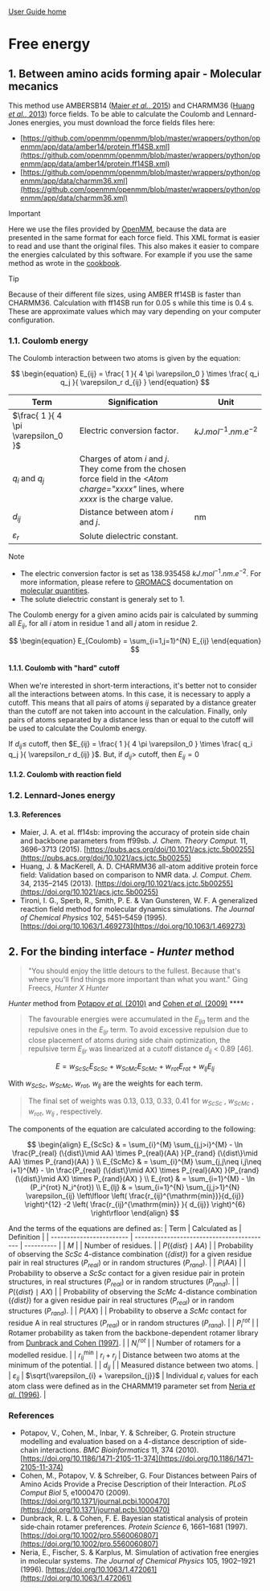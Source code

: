 [User Guide home](Manual.md)
# Free energy

## 1. Between amino acids forming apair - Molecular mecanics

This method use AMBERSB14 ([Maier *et al.*, 2015](https://pubs.acs.org/doi/10.1021/acs.jctc.5b00255)) and CHARMM36 ([Huang *et al.*, 2013](https://doi.org/10.1021/acs.jctc.5b00255)) force fields. To be able to calculate the Coulomb and Lennard-Jones energies, you must download the force fields files here:
- [https://github.com/openmm/openmm/blob/master/wrappers/python/openmm/app/data/amber14/protein.ff14SB.xml](https://github.com/openmm/openmm/blob/master/wrappers/python/openmm/app/data/amber14/protein.ff14SB.xml)
- [https://github.com/openmm/openmm/blob/master/wrappers/python/openmm/app/data/charmm36.xml](https://github.com/openmm/openmm/blob/master/wrappers/python/openmm/app/data/charmm36.xml)


> [!IMPORTANT]  
> Here we use the files provided by [OpenMM](https://openmm.org/), because the data are presented in the same format for each force field.
> This XML format is easier to read and use thant the original files.
> This also makes it easier to compare the energies calculated by this software. For example if you use the same method as wrote in the [cookbook](https://openmm.github.io/openmm-cookbook/latest/notebooks/cookbook/Computing%20Interaction%20Energies.html).

> [!TIP]
> Because of their different file sizes, using AMBER ff14SB is faster than CHARMM36.
> Calculation with ff14SB run for 0.05 s while this time is 0.4 s.
> These are approximate values which may vary depending on your computer configuration.

### 1.1. Coulomb energy
The Coulomb interaction between two atoms is given by the equation:

$$
\begin{equation}
E_{ij} = \frac{ 1 }{ 4 \pi \varepsilon_0 } \times \frac{ q_i q_j }{ \varepsilon_r d_{ij} }
\end{equation}
$$

| Term | Signification | Unit |
| ---- | ------------- | ---- |
| $\frac{ 1 }{ 4 \pi \varepsilon_0 }$ | Electric conversion factor. | $kJ.mol^{-1}.nm.e^{-2}$ |
| $q_i$ and $q_j$                     | Charges of atom *i* and *j*. They come from the chosen force field in the *<Atom charge="xxxx"* lines, where *xxxx* is the charge value. | |
| $d_{ij}$                            | Distance between atom *i* and *j*. | nm |
| $\varepsilon_r$                     | Solute dielectric constant. | |

> [!NOTE]  
> - The electric conversion factor is set as 138.935458 $kJ.mol^{-1}.nm.e^{-2}$. For more information, please refere to [GROMACS](https://www.gromacs.org/) documentation on [molecular quantities](https://manual.gromacs.org/current/reference-manual/definitions.html#md-units).
> - The solute dielectric constant is generaly set to 1.

The Coulomb energy for a given amino acids pair is calculated by summing all $E_{ij}$, for all *i* atom in residue 1 and all *j* atom in residue 2.

$$
\begin{equation}
E_{Coulomb} = \sum_{i=1,j=1}^{N} E_{ij}
\end{equation}
$$


#### 1.1.1. Coulomb with "hard" cutoff
When we're interested in short-term interactions, it's better not to consider all the interactions between atoms.
In this case, it is necessary to apply a cutoff. This means that all pairs of atoms *ij* separated by a distance greater than the cutoff are not taken into account in the calculation. Finally, only pairs of atoms separated by a distance less than or equal to the cutoff will be used to calculate the Coulomb energy.

If $d_{ij} \leq$ cutoff, then $E_{ij} = \frac{ 1 }{ 4 \pi \varepsilon_0 } \times \frac{ q_i q_j }{ \varepsilon_r d_{ij} }$.
But, if $d_{ij} >$ cutoff, then $E_{ij} = 0$

#### 1.1.2. Coulomb with reaction field


### 1.2. Lennard-Jones energy


#### 1.3. References
- Maier, J. A. et al. ff14sb: improving the accuracy of protein side chain and backbone parameters from ff99sb. *J. Chem. Theory Comput.* 11, 3696–3713 (2015). [https://pubs.acs.org/doi/10.1021/acs.jctc.5b00255](https://pubs.acs.org/doi/10.1021/acs.jctc.5b00255)
- Huang, J. & MacKerell, A. D. CHARMM36 all-atom additive protein force field: Validation based on comparison to NMR data. *J. Comput. Chem.* 34, 2135–2145 (2013). [https://doi.org/10.1021/acs.jctc.5b00255](https://doi.org/10.1021/acs.jctc.5b00255)
- Tironi, I. G., Sperb, R., Smith, P. E. & Van Gunsteren, W. F. A generalized reaction field method for molecular dynamics simulations. *The Journal of Chemical Physics* 102, 5451–5459 (1995). [https://doi.org/10.1063/1.469273](https://doi.org/10.1063/1.469273)




## 2. For the binding interface - *Hunter* method
> "You should enjoy the little detours to the fullest. Because that's where you'll find things more important than what you want."
> Ging Freecs, *Hunter X Hunter*

*Hunter* method from [Potapov *et al.* (2010)](https://doi.org/10.1186/1471-2105-11-374) and [Cohen *et al.* (2009)](https://doi.org/10.1371/journal.pcbi.1000470) ****

>The favourable energies were accumulated in the $E_{lja}$ term and the repulsive ones in the $E_{ljr}$ term. To avoid excessive repulsion due to close placement of atoms during side chain optimization, the repulsive term $E_{ljr}$ was linearized at a cutoff distance $d_{ij}$ < 0.89 [46].

$$
\begin{equation}
	E =  w_{ScSc}E_{ScSc} + w_{ScMc}E_{ScMc} + w_{rot}E_{rot} + w_{lj}E_{lj}
\end{equation}
$$

With $w_{ScSc}$, $w_{ScMc}$, $w_{rot}$, $w_{lj}$ are the weights for each term.
> The final set of weights was 0.13, 0.13, 0.33, 0.41 for $w_{ScSc}$ , $w_{ScMc}$ , $w_{rot}$, $w_{lj}$ , respectively.

The components of the equation are calculated according to the following:

$$
\begin{align}
	E_{ScSc} & =  \sum_{i}^{M} \sum_{j,j>i}^{M} - \ln \frac{P_{real} (\{dist\}\mid AA) \times P_{real}(AA) }{P_{rand} (\{dist\}\mid AA) \times P_{rand}(AA) }  \\
	E_{ScMc} & =  \sum_{i}^{M} \sum_{j,j\neq i,j\neq i+1}^{M} - \ln \frac{P_{real} (\{dist\}\mid AX) \times P_{real}(AX) }{P_{rand} (\{dist\}\mid AX) \times P_{rand}(AX) } \\
	E_{rot} & = \sum_{i=1}^{M} - \ln (P_i^{rot} N_i^{rot}) \\
	E_{lj} & = \sum_{i=1}^{N} \sum_{j,j>1}^{N} \varepsilon_{ij} \left\lfloor \left( \frac{r_{ij}^{\mathrm{min}}}{d_{ij}} \right)^{12} -2 \left( \frac{r_{ij}^{\mathrm{min}} }{ d_{ij}} \right)^{6} \right\rfloor
\end{align}
$$



And the terms of the equations are defined as:
| Term                     | Calculated as                              | Definition |
| ------------------------ | ------------------------------------------ | ---------- |
| *M*                      |                                            | Number of residues. |
| $P(\{dist\}\mid AA)$         |                                            | Probability of observing the *ScSc* 4-distance combination (*{dist}*) for a given residue pair in real structures ($P_{real}$) or in random structures ($P_{rand}$). |
| $P(AA)$                  |                                            | Probability to observe a *ScSc* contact for a given residue pair in protein structures, in real structures ($P_{real}$) or in random structures ($P_{rand}$). |
| $P(\{dist\}\mid AX)$         |                                            | Probability of observing the *ScMc* 4-distance combination (*{dist}*) for a given residue pair in real structures ($P_{real}$) or in random structures ($P_{rand}$). |
| $P(AX)$                  |                                            | Probability to observe a *ScMc* contact for residue A in real structures ($P_{real}$) or in random structures ($P_{rand}$). |
| $P_i^{rot}$              |                                            | Rotamer probability as taken from the backbone-dependent rotamer library from [Dunbrack and Cohen (1997)](https://doi.org/10.1002/pro.5560060807). |
| $N_i^{rot}$              |                                            | Number of rotamers for a modelled residue. |
| $r_{ij}^{\mathrm{min}}$  | $r_i + r_j$                                | Distance between two atoms at the minimum of the potential. |
| $d_{ij}$                 |                                            | Measured distance between two atoms. |
| $\varepsilon_{ij}$       | $\sqrt{\varepsilon_{i} + \varepsilon_{j}}$ | Individual $\varepsilon_{i}$ values for each atom class were defined as in the CHARMM19 parameter set from [Neria *et al.* (1996)](https://doi.org/10.1063/1.472061). |


### References
- Potapov, V., Cohen, M., Inbar, Y. & Schreiber, G. Protein structure modelling and evaluation based on a 4-distance description of side-chain interactions. *BMC Bioinformatics* 11, 374 (2010). [https://doi.org/10.1186/1471-2105-11-374](https://doi.org/10.1186/1471-2105-11-374)
- Cohen, M., Potapov, V. & Schreiber, G. Four Distances between Pairs of Amino Acids Provide a Precise Description of their Interaction. *PLoS Comput Biol* 5, e1000470 (2009). [https://doi.org/10.1371/journal.pcbi.1000470](https://doi.org/10.1371/journal.pcbi.1000470)
- Dunbrack, R. L. & Cohen, F. E. Bayesian statistical analysis of protein side‐chain rotamer preferences. *Protein Science* 6, 1661–1681 (1997). [https://doi.org/10.1002/pro.5560060807](https://doi.org/10.1002/pro.5560060807)
- Neria, E., Fischer, S. & Karplus, M. Simulation of activation free energies in molecular systems. *The Journal of Chemical Physics* 105, 1902–1921 (1996). [https://doi.org/10.1063/1.472061](https://doi.org/10.1063/1.472061)
